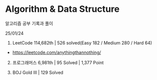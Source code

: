 # Algorithm & Data Structure

알고리즘 공부 기록과 풀이

25/01/24

1. LeetCode 114,682th | 526 solved(Easy 182 / Medium 280 / Hard 64)
- https://leetcode.com/anythingthannothing/

2. 프로그래머스 6,981th | 95 Solved | 1,377 Point

3. BOJ Gold III | 129 Solved
